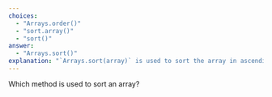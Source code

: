 ```yaml
---
choices:
  - "Arrays.order()"
  - "sort.array()"
  - "sort()"
answer:
  - "Arrays.sort()"
explanation: "`Arrays.sort(array)` is used to sort the array in ascending order."
---
```


Which method is used to sort an array?

